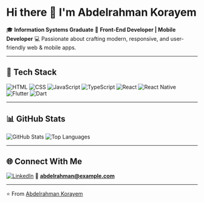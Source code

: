 # Hi there 👋 I'm **Abdelrahman Korayem**

🎓 **Information Systems Graduate**
🎯 **Front-End Developer | Mobile Developer**
💻 Passionate about crafting modern, responsive, and user-friendly web & mobile apps.

---

## 🚀 Tech Stack

![HTML](https://img.shields.io/badge/HTML5-E34F26?style=for-the-badge\&logo=html5\&logoColor=white)
![CSS](https://img.shields.io/badge/CSS3-1572B6?style=for-the-badge\&logo=css3\&logoColor=white)
![JavaScript](https://img.shields.io/badge/JavaScript-F7DF1E?style=for-the-badge\&logo=javascript\&logoColor=black)
![TypeScript](https://img.shields.io/badge/TypeScript-3178C6?style=for-the-badge\&logo=typescript\&logoColor=white)
![React](https://img.shields.io/badge/React-61DAFB?style=for-the-badge\&logo=react\&logoColor=black)
![React Native](https://img.shields.io/badge/React%20Native-61DAFB?style=for-the-badge\&logo=react\&logoColor=black)
![Flutter](https://img.shields.io/badge/Flutter-02569B?style=for-the-badge\&logo=flutter\&logoColor=white)
![Dart](https://img.shields.io/badge/Dart-0175C2?style=for-the-badge\&logo=dart\&logoColor=white)

---

## 📊 GitHub Stats

![GitHub Stats](https://github-readme-stats.vercel.app/api?username=abdelrahman-korayem\&show_icons=true\&theme=tokyonight)
![Top Languages](https://github-readme-stats.vercel.app/api/top-langs/?username=abdelrahman-korayem\&layout=compact\&theme=tokyonight)

---

## 🌐 Connect With Me

[![LinkedIn](https://img.shields.io/badge/LinkedIn-0077B5?style=for-the-badge\&logo=linkedin\&logoColor=white)](https://www.linkedin.com)
📧 **[abdelrahman@example.com](mailto:abdelrahman@example.com)**

---

⭐ From [Abdelrahman Korayem](https://github.com/abdelrahman-korayem)
